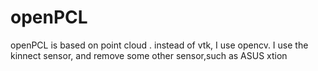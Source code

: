 openPCL
=======

openPCL is based on point cloud . instead of vtk, I use opencv. I use the kinnect sensor, and remove some other sensor,such as ASUS xtion


